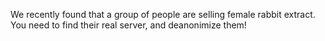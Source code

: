 We recently found that a group of people are selling female rabbit extract. You need to find their real server, and deanonimize them!